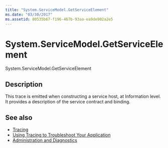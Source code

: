 ```yaml
---
title: "System.ServiceModel.GetServiceElement"
ms.date: "03/30/2017"
ms.assetid: 80535b67-f196-467b-93aa-ea9de902a2e5
---
```

# System.ServiceModel.GetServiceElement
System.ServiceModel.GetServiceElement  
  
## Description  
 This trace is emitted when constructing a service host, at Information level. It provides a description of the service contract and binding.  
  
## See also
- [Tracing](../../../../../docs/framework/wcf/diagnostics/tracing/index.md)
- [Using Tracing to Troubleshoot Your Application](../../../../../docs/framework/wcf/diagnostics/tracing/using-tracing-to-troubleshoot-your-application.md)
- [Administration and Diagnostics](../../../../../docs/framework/wcf/diagnostics/index.md)
